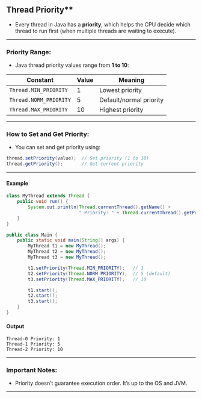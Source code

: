 ## Thread Priority**

- Every thread in Java has a **priority**, which helps the CPU decide which thread to run first (when multiple threads are waiting to execute).  

---

### **Priority Range:**

- Java thread priority values range from **1 to 10**:

| Constant             | Value | Meaning               |
|----------------------|--------|------------------------|
| `Thread.MIN_PRIORITY` | 1     | Lowest priority        |
| `Thread.NORM_PRIORITY`| 5     | Default/normal priority|
| `Thread.MAX_PRIORITY` | 10    | Highest priority       |

---

### **How to Set and Get Priority:**

- You can set and get priority using:

```java
thread.setPriority(value);  // Set priority (1 to 10)
thread.getPriority();       // Get current priority
```

---

#### **Example**

```java
class MyThread extends Thread {
    public void run() {
        System.out.println(Thread.currentThread().getName() + 
                           " Priority: " + Thread.currentThread().getPriority());
    }
}

public class Main {
    public static void main(String[] args) {
        MyThread t1 = new MyThread();
        MyThread t2 = new MyThread();
        MyThread t3 = new MyThread();

        t1.setPriority(Thread.MIN_PRIORITY);   // 1
        t2.setPriority(Thread.NORM_PRIORITY);  // 5 (default)
        t3.setPriority(Thread.MAX_PRIORITY);   // 10

        t1.start();
        t2.start();
        t3.start();
    }
}
```

#### **Output**
```
Thread-0 Priority: 1
Thread-1 Priority: 5
Thread-2 Priority: 10
```

---

### Important Notes:

- Priority doesn’t guarantee execution order. It’s up to the OS and JVM.

---